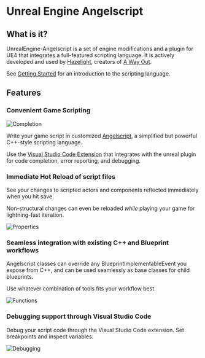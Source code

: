 # Unreal Engine Angelscript
## What is it?
UnrealEngine-Angelscript is a set of engine modifications and a plugin for UE4 that integrates a
full-featured scripting language. It is actively developed and used by [Hazelight](http://hazelight.se),
creators of [A Way Out](https://www.ea.com/games/a-way-out).

See [Getting Started](getting-started/) for an introduction to the scripting language.

## Features
### Convenient Game Scripting

![Completion](/img/completion.png)

Write your game script in customized [Angelscript](https://www.angelcode.com/angelscript/), a simplified but powerful C++-style scripting language.

Use the [Visual Studio Code Extension](https://marketplace.visualstudio.com/items?itemName=Hazelight.unreal-angelscript)
that integrates with the unreal plugin for code completion, error reporting, and debugging. 

### Immediate Hot Reload of script files
See your changes to scripted actors and components reflected immediately when you hit save.

Non-structural changes can even be reloaded *while* playing your game for lightning-fast iteration.

![Properties](/img/properties.png)

### Seamless integration with existing C++ and Blueprint workflows
Angelscript classes can override any BlueprintImplementableEvent you expose from C++,
and can be used seamlessly as base classes for child blueprints.

Use whatever combination of tools fits your workflow best.

![Functions](/img/functions.png)

### Debugging support through Visual Studio Code
Debug your script code through the Visual Studio Code extension.
Set breakpoints and inspect variables.

![Debugging](/img/debug.png)